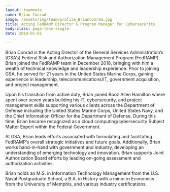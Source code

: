 ```yaml
---
layout: teammate
name: Brian Conrad
image: /assets/img/team/profile_BrianConrad.jpg
title: Acting FedRAMP Director & Program Manager for Cybersecurity
body-class: page-team-single
date: 2018-01-01

---
```

Brian Conrad is the Acting Director of the General Services Administration’s (GSA’s) Federal Risk and Authorization Management Program (FedRAMP). Brian joined the FedRAMP team in December 2018, bringing with him a wealth of technical knowledge and leadership experience.  Prior to joining GSA, he served for 21 years in the United States Marine Corps, gaining experience in leadership, telecommunications/IT, government acquisition, and project management.  

Upon his transition from active duty, Brian joined Booz Allen Hamilton where spent over seven years building his IT, cybersecurity, and project management skills supporting various clients across the Department of Defense including the United States Marine Corps, United States Navy, and the Chief Information Officer for the Department of Defense. During this time, Brian became recognized as a cloud computing/cybersecurity Subject Matter Expert within the Federal Government.

At GSA, Brian leads efforts associated with formulating and facilitating FedRAMP’s overall strategic initiatives and future goals. Additionally, Brian works hand-in-hand with government and industry, developing an understanding of emerging technology and innovation. Brian supports Joint Authorization Board efforts by leading on-going assessment and authorization activities.  

Brian holds an M.S. in Information Technology Management from the U.S. Naval Postgraduate School, a B.A. in History with a minor in Economics from the University of Memphis, and various industry certifications.
